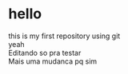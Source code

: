 # hello
this is my first repository using git <br>
yeah <br>
Editando so pra testar<br>
Mais uma mudanca pq sim

